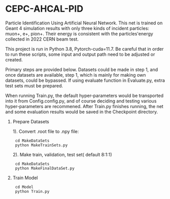 # CEPC-AHCAL-PID
Particle Identification Using Artificial Neural Network. This net is trained on Geant 4 simulation results with only three kinds of incident particles: muon+, e+, pion+. Their energy is consistent with the particles'energy collected in 2022 CERN beam test.  

This project is run in Python 3.8, Pytorch-cuda=11.7. Be careful that in order to run these scripts, some input and output path need to be adjusted or created.

Primary steps are provided below. Datasets could be made in step 1, and once datasets are available, step 1, which is mainly for making own datasets, could be bypassed. If using evaluate function in Evaluate.py, extra test sets must be prepared. 

When running Train.py, the default hyper-parameters would be transported into it from Config.config.py, and of course deciding and testing various hyper-parameters are recommened. After Train.py finishes running, the net and some evaluation results would be saved in the Checkpoint directory. 



1. Prepare Datasets

    1). Convert .root file to .npy file: 

        cd MakeDataSets
        python MakeTrainSets.py
  
    2). Make train, validation, test set( default 8:1:1)
    
        cd MakeDataSets
        python MakeFinalDataSet.py
    
2. Train Model
  
        cd Model
        python Train.py
  
   
